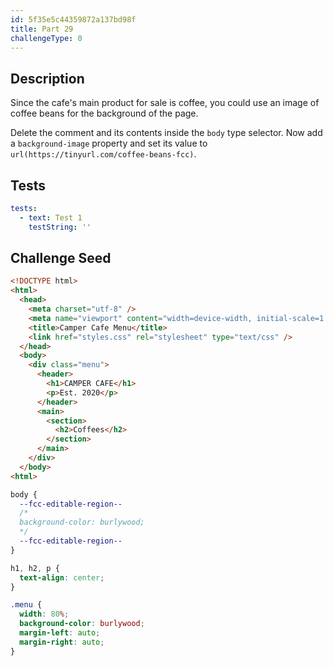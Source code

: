 ```yaml
---
id: 5f35e5c44359872a137bd98f
title: Part 29
challengeType: 0
---
```


## Description

<section id='description'>

Since the cafe's main product for sale is coffee, you could use an image of coffee beans for the background of the page.

Delete the comment and its contents inside the `body` type selector. Now add a `background-image` property and set its value to `url(https://tinyurl.com/coffee-beans-fcc)`.

</section>

## Tests

<section id='tests'>

```yml
tests:
  - text: Test 1
    testString: ''

```

</section>

## Challenge Seed

<section id='challengeSeed'>

<div id='html-seed'>

```html
<!DOCTYPE html>
<html>
  <head>
    <meta charset="utf-8" />
    <meta name="viewport" content="width=device-width, initial-scale=1.0" />
    <title>Camper Cafe Menu</title>
    <link href="styles.css" rel="stylesheet" type="text/css" />
  </head>
  <body>
    <div class="menu">
      <header>
        <h1>CAMPER CAFE</h1>
        <p>Est. 2020</p>
      </header>
      <main>
        <section>
          <h2>Coffees</h2>
        </section>
      </main>
    </div>
  </body>
<html>
```

</div>

<div id='css-seed'>

```css
body {
  --fcc-editable-region--
  /*
  background-color: burlywood;
  */
  --fcc-editable-region--
}

h1, h2, p {
  text-align: center;
}

.menu {
  width: 80%;
  background-color: burlywood;
  margin-left: auto;
  margin-right: auto;
}
```

</div>

</section>
